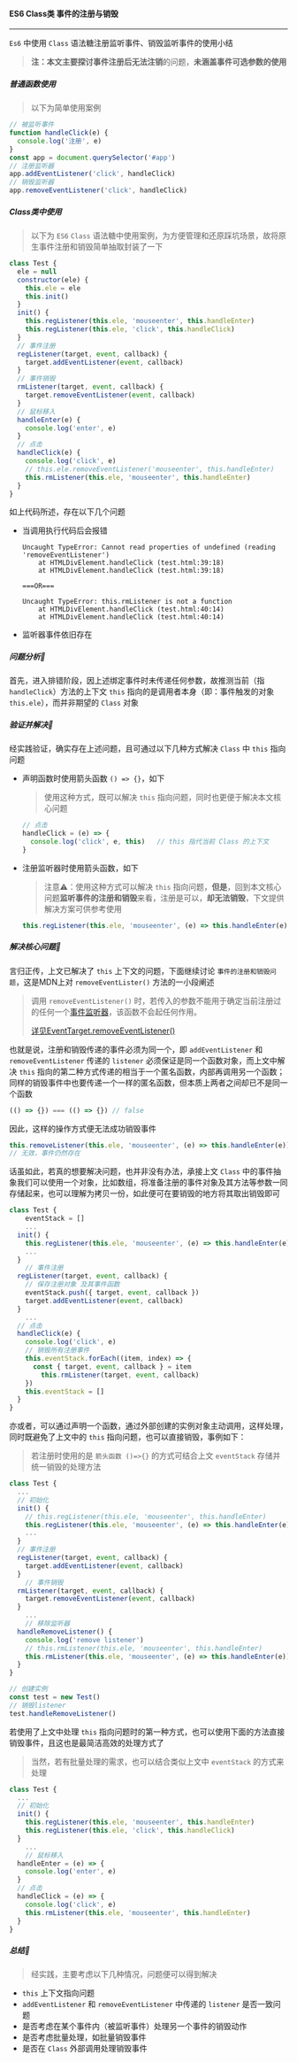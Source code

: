 #### ES6 Class类 事件的注册与销毁

<hr/>

`Es6` 中使用 `Class` 语法糖注册监听事件、销毁监听事件的使用小结

> **注：**本文主要探讨**事件注册后无法注销**的问题，**未涵盖事件可选参数的使用**



##### 普通函数使用

> 以下为简单使用案例

```js
// 被监听事件
function handleClick(e) {
  console.log('注册', e)
}
const app = document.querySelector('#app')
// 注册监听器
app.addEventListener('click', handleClick)
// 销毁监听器
app.removeEventListener('click', handleClick)
```



##### Class类中使用

> 以下为 `ES6` `Class` 语法糖中使用案例，为方便管理和还原踩坑场景，故将原生事件注册和销毁简单抽取封装了一下

```js
class Test {
  ele = null
  constructor(ele) {
    this.ele = ele
    this.init()
  }
  init() {
    this.regListener(this.ele, 'mouseenter', this.handleEnter)
    this.regListener(this.ele, 'click', this.handleClick)
  }
  // 事件注册
  regListener(target, event, callback) {
    target.addEventListener(event, callback)
  }
  // 事件销毁
  rmListener(target, event, callback) {
    target.removeEventListener(event, callback)
  }
  // 鼠标移入
  handleEnter(e) {
    console.log('enter', e)
  }
  // 点击
  handleClick(e) {
    console.log('click', e)
    // this.ele.removeEventListener('mouseenter', this.handleEnter)
    this.rmListener(this.ele, 'mouseenter', this.handleEnter)
  }
}
```

如上代码所述，存在以下几个问题

- 当调用执行代码后会报错

  ```shell
  Uncaught TypeError: Cannot read properties of undefined (reading 'removeEventListener')
      at HTMLDivElement.handleClick (test.html:39:18)
      at HTMLDivElement.handleClick (test.html:39:18)
      
  ===OR===
  
  Uncaught TypeError: this.rmListener is not a function
      at HTMLDivElement.handleClick (test.html:40:14)
      at HTMLDivElement.handleClick (test.html:40:14)
  ```

- 监听器事件依旧存在



##### 问题分析🤔

首先，进入排错阶段，因上述绑定事件时未传递任何参数，故推测当前（指`handleClick`）方法的上下文 `this` 指向的是调用者本身（即：事件触发的对象`this.ele`），而并非期望的 `Class` 对象



##### 验证并解决🔬

经实践验证，确实存在上述问题，且可通过以下几种方式解决 `Class` 中 `this` 指向问题

- 声明函数时使用箭头函数 `() => {}`，如下

  > 使用这种方式，既可以解决 `this` 指向问题，同时也更便于解决本文核心问题

  ```js
  // 点击
  handleClick = (e) => {
    console.log('click', e, this)	// this 指代当前 Class 的上下文
  }
  ```

- 注册监听器时使用箭头函数，如下

  > 注意⚠️：使用这种方式可以解决 `this` 指向问题，**但是**，回到本文核心问题**监听事件的注册和销毁**来看，注册是可以，**却无法销毁**，下文提供解决方案可供参考使用

  ```js
  this.regListener(this.ele, 'mouseenter', (e) => this.handleEnter(e))
  ```



##### 解决核心问题🎯

言归正传，上文已解决了 `this` 上下文的问题，下面继续讨论 `事件的注册和销毁问题`，这是MDN上对 `removeEventLister()` 方法的一小段阐述

> 调用 `removeEventListener()` 时，若传入的参数不能用于确定当前注册过的任何一个[事件监听器](https://developer.mozilla.org/zh-CN/docs/Web/API/EventTarget/addEventListener#事件监听回调)，该函数不会起任何作用。
>
>  [详见EventTarget.removeEventListener()](https://developer.mozilla.org/zh-CN/docs/Web/API/EventTarget/removeEventListener)

也就是说，注册和销毁传递的事件必须为同一个，即 `addEventListener` 和  `removeEventListener` 传递的 `listener` 必须保证是同一个函数对象，而上文中解决 `this` 指向的第二种方式传递的相当于一个匿名函数，内部再调用另一个函数；同样的销毁事件中也要传递一个一样的匿名函数，但本质上两者之间却已不是同一个函数

```js
(() => {}) === (() => {}) // false
```

因此，这样的操作方式便无法成功销毁事件

```js
this.removeListener(this.ele, 'mouseenter', (e) => this.handleEnter(e))
// 无效，事件仍然存在
```

话虽如此，若真的想要解决问题，也并非没有办法，承接上文 `Class` 中的事件抽象我们可以使用一个对象，比如数组，将准备注册的事件对象及其方法等参数一同存储起来，也可以理解为拷贝一份，如此便可在要销毁的地方将其取出销毁即可

```js
class Test {
	eventStack = []
	...
  init() {
    this.regListener(this.ele, 'mouseenter', (e) => this.handleEnter(e))
    ...
  }
	// 事件注册
  regListener(target, event, callback) {
    // 保存注册对象 及其事件函数
    eventStack.push({ target, event, callback })
    target.addEventListener(event, callback)
  }
	...
  // 点击
  handleClick(e) {
    console.log('click', e)
    // 销毁所有注册事件
    this.eventStack.forEach((item, index) => {
      const { target, event, callback } = item
    	this.rmListener(target, event, callback)
    })
    this.eventStack = []
  }
}
```

亦或者，可以通过声明一个函数，通过外部创建的实例对象主动调用，这样处理，同时既避免了上文中的 `this` 指向问题，也可以直接销毁，事例如下：

> 若注册时使用的是  `箭头函数 ()=>{}` 的方式可结合上文 `eventStack` 存储并统一销毁的处理方法

```js
class Test {
  ...
  // 初始化
  init() {
    // this.regListener(this.ele, 'mouseenter', this.handleEnter)
    this.regListener(this.ele, 'mouseenter', (e) => this.handleEnter(e))
    ...
  }
  // 事件注册
  regListener(target, event, callback) {
    target.addEventListener(event, callback)
  }
	// 事件销毁
  rmListener(target, event, callback) {
    target.removeEventListener(event, callback)
  }
	...
	// 移除监听器
  handleRemoveListener() {
    console.log('remove listener')
    // this.rmListener(this.ele, 'mouseenter', this.handleEnter)
    this.rmListener(this.ele, 'mouseenter', (e) => this.handleEnter(e))
  }
}

// 创建实例
const test = new Test()
// 销毁listener
test.handleRemoveListener()
```

若使用了上文中处理 `this` 指向问题时的第一种方式，也可以使用下面的方法直接销毁事件，且这也是最简洁高效的处理方式了

> 当然，若有批量处理的需求，也可以结合类似上文中 `eventStack` 的方式来处理

```js
class Test {
  ...
  // 初始化
  init() {
    this.regListener(this.ele, 'mouseenter', this.handleEnter)
    this.regListener(this.ele, 'click', this.handleClick)
  }
	...
	// 鼠标移入
  handleEnter = (e) => {
    console.log('enter', e)
  }
  // 点击
  handleClick = (e) => {
    console.log('click', e)
    this.rmListener(this.ele, 'mouseenter', this.handleEnter)
  }
}
```



##### 总结📝

> 经实践，主要考虑以下几种情况，问题便可以得到解决

- `this` 上下文指向问题
- `addEventListener` 和 `removeEventListener` 中传递的  `listener` 是否一致问题
- 是否考虑在某个事件内（被监听事件）处理另一个事件的销毁动作
- 是否考虑批量处理，如批量销毁事件
- 是否在 `Class` 外部调用处理销毁事件